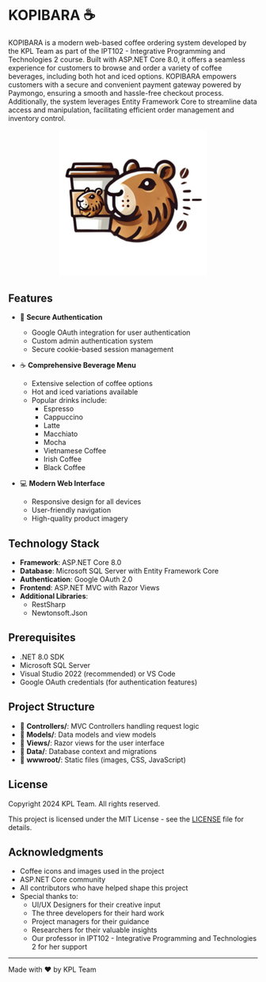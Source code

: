 # KOPIBARA ☕

KOPIBARA is a modern web-based coffee ordering system developed by the KPL Team as part of the IPT102 - Integrative Programming and Technologies 2 course. Built with ASP.NET Core 8.0, it offers a seamless experience for customers to browse and order a variety of coffee beverages, including both hot and iced options. KOPIBARA empowers customers with a secure and convenient payment gateway powered by Paymongo, ensuring a smooth and hassle-free checkout process. Additionally, the system leverages Entity Framework Core to streamline data access and manipulation, facilitating efficient order management and inventory control.

<p align="center">
  <img src="./wwwroot/images/KOPIBARA.png" alt="KOPIBARA Logo" width="300"/>
</p>

## Features

- 🔐 **Secure Authentication**

  - Google OAuth integration for user authentication
  - Custom admin authentication system
  - Secure cookie-based session management

- ☕ **Comprehensive Beverage Menu**

  - Extensive selection of coffee options
  - Hot and iced variations available
  - Popular drinks include:
    - Espresso
    - Cappuccino
    - Latte
    - Macchiato
    - Mocha
    - Vietnamese Coffee
    - Irish Coffee
    - Black Coffee

- 💻 **Modern Web Interface**
  - Responsive design for all devices
  - User-friendly navigation
  - High-quality product imagery

## Technology Stack

- **Framework**: ASP.NET Core 8.0
- **Database**: Microsoft SQL Server with Entity Framework Core
- **Authentication**: Google OAuth 2.0
- **Frontend**: ASP.NET MVC with Razor Views
- **Additional Libraries**:
  - RestSharp
  - Newtonsoft.Json

## Prerequisites

- .NET 8.0 SDK
- Microsoft SQL Server
- Visual Studio 2022 (recommended) or VS Code
- Google OAuth credentials (for authentication features)

## Project Structure

- 📁 **Controllers/**: MVC Controllers handling request logic
- 📁 **Models/**: Data models and view models
- 📁 **Views/**: Razor views for the user interface
- 📁 **Data/**: Database context and migrations
- 📁 **wwwroot/**: Static files (images, CSS, JavaScript)

## License

Copyright 2024 KPL Team. All rights reserved.

This project is licensed under the MIT License - see the [LICENSE](LICENSE) file for details.

## Acknowledgments

- Coffee icons and images used in the project
- ASP.NET Core community
- All contributors who have helped shape this project
- Special thanks to:
  - UI/UX Designers for their creative input
  - The three developers for their hard work
  - Project managers for their guidance
  - Researchers for their valuable insights
  - Our professor in IPT102 - Integrative Programming and Technologies 2 for her support

---

Made with ❤️ by KPL Team
